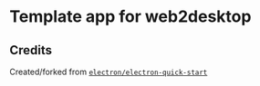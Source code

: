 # Template app for web2desktop
## Credits
Created/forked from [`electron/electron-quick-start`](https://github.com/electron/electron-quick-start)
